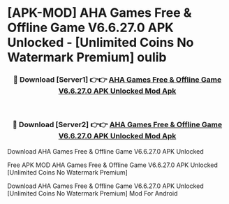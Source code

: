 # [APK-MOD] AHA Games  Free & Offline Game V6.6.27.0 APK Unlocked - [Unlimited Coins No Watermark Premium] oulib



<div align="center">
<h3>🔴 Download [Server1] 👉👉 <a href="https://momento.my/?title=AHA_Games__Free_&_Offline_Game_V6.6.27.0_APK_Unlocked">AHA Games  Free & Offline Game V6.6.27.0 APK Unlocked Mod Apk</a></h3><br>

<h3>🔴 Download [Server2] 👉👉 <a href="https://momento.my/?title=AHA_Games__Free_&_Offline_Game_V6.6.27.0_APK_Unlocked">AHA Games  Free & Offline Game V6.6.27.0 APK Unlocked Mod Apk</a></h3>
</div>



Download AHA Games  Free & Offline Game V6.6.27.0 APK Unlocked 

Free APK MOD AHA Games  Free & Offline Game V6.6.27.0 APK Unlocked [Unlimited Coins No Watermark Premium]

Download AHA Games  Free & Offline Game V6.6.27.0 APK Unlocked [Unlimited Coins No Watermark Premium] Mod For Android
